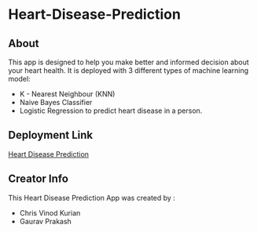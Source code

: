 # Heart-Disease-Prediction

## About
This app is designed to help you make better and informed decision about your heart health. It is deployed with 3 different types of machine learning model:
* K - Nearest Neighbour (KNN)
* Naive Bayes Classifier
* Logistic Regression
to predict heart disease in a person.

## Deployment Link
[Heart Disease Prediction](https://heart-disease-prediction-cvk.streamlit.app/)

## Creator Info
This Heart Disease Prediction App was created by :
* Chris Vinod Kurian
* Gaurav Prakash

  

